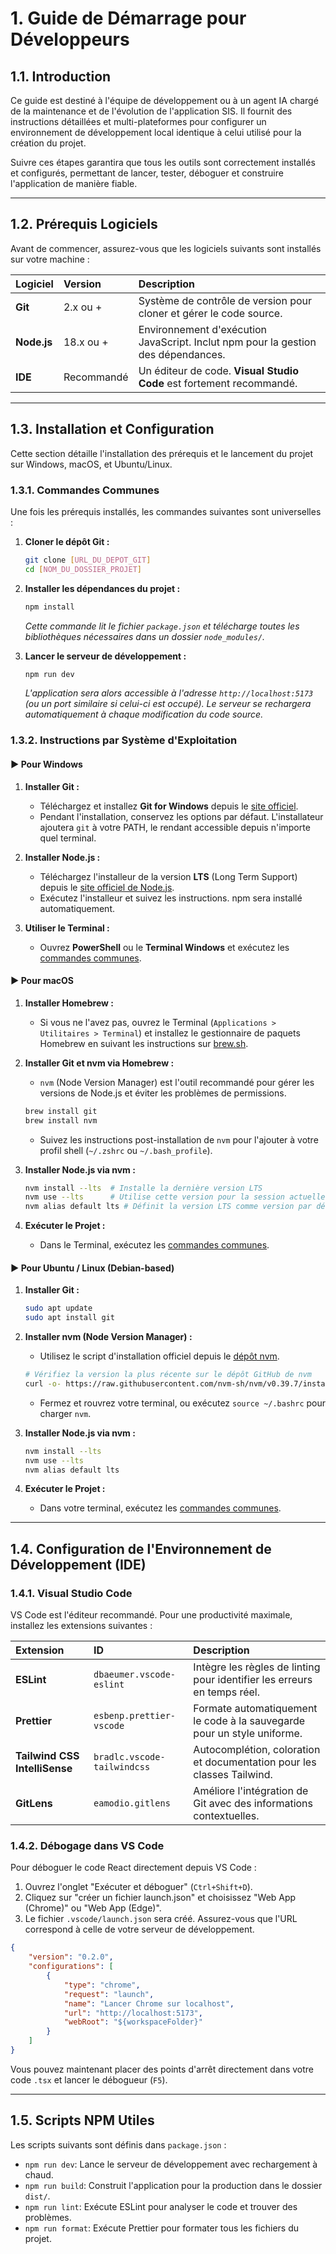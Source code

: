 # 1. Guide de Démarrage pour Développeurs

## 1.1. Introduction

Ce guide est destiné à l'équipe de développement ou à un agent IA chargé de la maintenance et de l'évolution de l'application SIS. Il fournit des instructions détaillées et multi-plateformes pour configurer un environnement de développement local identique à celui utilisé pour la création du projet.

Suivre ces étapes garantira que tous les outils sont correctement installés et configurés, permettant de lancer, tester, déboguer et construire l'application de manière fiable.

---

## 1.2. Prérequis Logiciels

Avant de commencer, assurez-vous que les logiciels suivants sont installés sur votre machine :

| Logiciel | Version | Description |
| :--- | :--- | :--- |
| **Git** | 2.x ou + | Système de contrôle de version pour cloner et gérer le code source. |
| **Node.js** | 18.x ou + | Environnement d'exécution JavaScript. Inclut npm pour la gestion des dépendances. |
| **IDE** | Recommandé | Un éditeur de code. **Visual Studio Code** est fortement recommandé. |

---

## 1.3. Installation et Configuration

Cette section détaille l'installation des prérequis et le lancement du projet sur Windows, macOS, et Ubuntu/Linux.

### 1.3.1. Commandes Communes

Une fois les prérequis installés, les commandes suivantes sont universelles :

1.  **Cloner le dépôt Git :**
    ```bash
    git clone [URL_DU_DEPOT_GIT]
    cd [NOM_DU_DOSSIER_PROJET]
    ```

2.  **Installer les dépendances du projet :**
    ```bash
    npm install
    ```
    *Cette commande lit le fichier `package.json` et télécharge toutes les bibliothèques nécessaires dans un dossier `node_modules/`.*

3.  **Lancer le serveur de développement :**
    ```bash
    npm run dev
    ```
    *L'application sera alors accessible à l'adresse `http://localhost:5173` (ou un port similaire si celui-ci est occupé). Le serveur se rechargera automatiquement à chaque modification du code source.*

### 1.3.2. Instructions par Système d'Exploitation

#### ► Pour Windows

1.  **Installer Git :**
    -   Téléchargez et installez **Git for Windows** depuis le [site officiel](https://git-scm.com/download/win).
    -   Pendant l'installation, conservez les options par défaut. L'installateur ajoutera `git` à votre PATH, le rendant accessible depuis n'importe quel terminal.

2.  **Installer Node.js :**
    -   Téléchargez l'installeur de la version **LTS** (Long Term Support) depuis le [site officiel de Node.js](https://nodejs.org/en).
    -   Exécutez l'installeur et suivez les instructions. npm sera installé automatiquement.

3.  **Utiliser le Terminal :**
    -   Ouvrez **PowerShell** ou le **Terminal Windows** et exécutez les [commandes communes](#131-commandes-communes).

#### ► Pour macOS

1.  **Installer Homebrew :**
    -   Si vous ne l'avez pas, ouvrez le Terminal (`Applications > Utilitaires > Terminal`) et installez le gestionnaire de paquets Homebrew en suivant les instructions sur [brew.sh](https://brew.sh/).

2.  **Installer Git et nvm via Homebrew :**
    -   `nvm` (Node Version Manager) est l'outil recommandé pour gérer les versions de Node.js et éviter les problèmes de permissions.
    ```bash
    brew install git
    brew install nvm
    ```
    -   Suivez les instructions post-installation de `nvm` pour l'ajouter à votre profil shell (`~/.zshrc` ou `~/.bash_profile`).

3.  **Installer Node.js via nvm :**
    ```bash
    nvm install --lts  # Installe la dernière version LTS
    nvm use --lts      # Utilise cette version pour la session actuelle
    nvm alias default lts # Définit la version LTS comme version par défaut
    ```

4.  **Exécuter le Projet :**
    -   Dans le Terminal, exécutez les [commandes communes](#131-commandes-communes).

#### ► Pour Ubuntu / Linux (Debian-based)

1.  **Installer Git :**
    ```bash
    sudo apt update
    sudo apt install git
    ```

2.  **Installer nvm (Node Version Manager) :**
    -   Utilisez le script d'installation officiel depuis le [dépôt nvm](https://github.com/nvm-sh/nvm).
    ```bash
    # Vérifiez la version la plus récente sur le dépôt GitHub de nvm
    curl -o- https://raw.githubusercontent.com/nvm-sh/nvm/v0.39.7/install.sh | bash
    ```
    -   Fermez et rouvrez votre terminal, ou exécutez `source ~/.bashrc` pour charger `nvm`.

3.  **Installer Node.js via nvm :**
    ```bash
    nvm install --lts
    nvm use --lts
    nvm alias default lts
    ```

4.  **Exécuter le Projet :**
    -   Dans votre terminal, exécutez les [commandes communes](#131-commandes-communes).

---

## 1.4. Configuration de l'Environnement de Développement (IDE)

### 1.4.1. Visual Studio Code

VS Code est l'éditeur recommandé. Pour une productivité maximale, installez les extensions suivantes :

| Extension | ID | Description |
| :--- | :--- | :--- |
| **ESLint** | `dbaeumer.vscode-eslint` | Intègre les règles de linting pour identifier les erreurs en temps réel. |
| **Prettier** | `esbenp.prettier-vscode` | Formate automatiquement le code à la sauvegarde pour un style uniforme. |
| **Tailwind CSS IntelliSense** | `bradlc.vscode-tailwindcss` | Autocomplétion, coloration et documentation pour les classes Tailwind. |
| **GitLens** | `eamodio.gitlens` | Améliore l'intégration de Git avec des informations contextuelles. |

### 1.4.2. Débogage dans VS Code

Pour déboguer le code React directement depuis VS Code :
1.  Ouvrez l'onglet "Exécuter et déboguer" (`Ctrl+Shift+D`).
2.  Cliquez sur "créer un fichier launch.json" et choisissez "Web App (Chrome)" ou "Web App (Edge)".
3.  Le fichier `.vscode/launch.json` sera créé. Assurez-vous que l'URL correspond à celle de votre serveur de développement.

```json
{
    "version": "0.2.0",
    "configurations": [
        {
            "type": "chrome",
            "request": "launch",
            "name": "Lancer Chrome sur localhost",
            "url": "http://localhost:5173",
            "webRoot": "${workspaceFolder}"
        }
    ]
}
```

Vous pouvez maintenant placer des points d'arrêt directement dans votre code `.tsx` et lancer le débogueur (`F5`).

---

## 1.5. Scripts NPM Utiles

Les scripts suivants sont définis dans `package.json` :

-   `npm run dev`: Lance le serveur de développement avec rechargement à chaud.
-   `npm run build`: Construit l'application pour la production dans le dossier `dist/`.
-   `npm run lint`: Exécute ESLint pour analyser le code et trouver des problèmes.
-   `npm run format`: Exécute Prettier pour formater tous les fichiers du projet.
